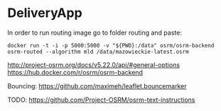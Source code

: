 # DeliveryApp
In order to run routing image go to folder routing and paste:

```docker run -t -i -p 5000:5000 -v "${PWD}:/data" osrm/osrm-backend osrm-routed --algorithm mld /data/mazowieckie-latest.osrm```

http://project-osrm.org/docs/v5.22.0/api/#general-options
https://hub.docker.com/r/osrm/osrm-backend

Bouncing: https://github.com/maximeh/leaflet.bouncemarker

TODO: 
https://github.com/Project-OSRM/osrm-text-instructions
